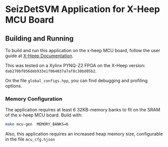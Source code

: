 # SeizDetSVM Application for X-Heep MCU Board

## Building and Running

To build and run this application on the x-heep MCU board, follow the user guide at [X-Heep Documentation](https://x-heep.readthedocs.io/en/latest/index.html). 


This was tested on a Xylinx PYNQ-Z2 FPGA on the X-Heep version: `dab270bf056deb933e1f064037a7af8c30bd05b2`.

On the file `global_configs.hpp`, you can find debugging and profiling options.

### Memory Configuration

The application requires at least 6 32KB-memory banks to fit on the SRAM of the x-heep MCU board. Build with:

```bash
make mcu-gen  MEMORY_BANKS=6
```

Also, this application requires an increased heap memory size, configurable in the file `mcu_cfg.hjson`
